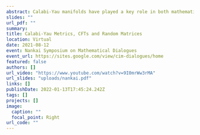```yaml
---
abstract: Calabi-Yau manifolds have played a key role in both mathematics and physics, and are particularly important for deriving realistic models of particle physics from string theory. Unfortunately, very little is known about the explicit metrics on these spaces, leaving us unable, for example, to compute particle masses or couplings in these models. I will review recent progress in this direction on using numerical approximations to compute the spectrum of the $(p,q)$-form Laplacian on these spaces. I will finish with an example of what one can do with this new "data", giving an interesting link between Calabi-Yau metrics and random matrix theory.
slides: ""
url_pdf: ""
summary:
title: Calabi-Yau Metrics, CFTs and Random Matrices
location: Virtual
date: 2021-08-12
event: Nankai Symposium on Mathematical Dialogues
event_url: https://sites.google.com/view/cim-dialogues/home
featured: false
authors: []
url_video: "https://www.youtube.com/watch?v=9I0mrWw3rMA"
url_slides: "uploads/nankai.pdf"
links: []
publishDate: 2022-01-13T17:45:24.242Z
tags: []
projects: []
image:
  caption: ""
  focal_point: Right
url_code: ""
---
```

